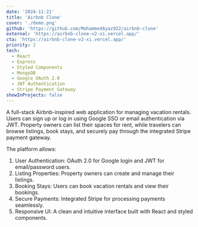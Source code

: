 ```yaml
---
date: '2024-11-21'
title: 'Airbnb Clone'
cover: './demo.png'
github: 'https://github.com/MohammedAyaz922/airbnb-clone'
external: 'https://airbnb-clone-v2-xi.vercel.app/'
cta: 'https://airbnb-clone-v2-xi.vercel.app/'
priority: 2
tech:
  - React
  - Express
  - Styled Components
  - MongoDB
  - Google OAuth 2.0
  - JWT Authentication
  - Stripe Payment Gateway
showInProjects: false
---
```


A full-stack Airbnb-inspired web application for managing vacation rentals. Users can sign up or log in using Google SSO or email authentication via JWT. Property owners can list their spaces for rent, while travelers can browse listings, book stays, and securely pay through the integrated Stripe payment gateway.

The platform allows:

1. User Authentication: OAuth 2.0 for Google login and JWT for email/password users.
2. Listing Properties: Property owners can create and manage their listings.
3. Booking Stays: Users can book vacation rentals and view their bookings.
4. Secure Payments: Integrated Stripe for processing payments seamlessly.
5. Responsive UI: A clean and intuitive interface built with React and styled components.
